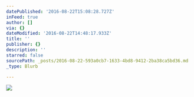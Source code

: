 ```yaml
---
datePublished: '2016-08-22T15:08:28.727Z'
inFeed: true
author: []
via: {}
dateModified: '2016-08-22T14:48:17.933Z'
title: ''
publisher: {}
description: ''
starred: false
sourcePath: _posts/2016-08-22-593a0cb7-1633-4bd8-9412-2ba38ca5bd36.md
_type: Blurb

---
```

![](https://the-grid-user-content.s3-us-west-2.amazonaws.com/ea9d8ce6-2440-4956-b7a0-be4e45082a32.jpg)